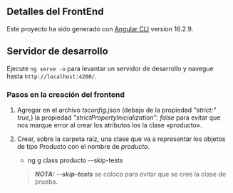 ## Detalles del FrontEnd

Este proyecto ha sido generado con [Angular CLI](https://github.com/angular/angular-cli) version 16.2.9.

## Servidor de desarrollo

Ejecute `ng serve -o` para levantar un servidor de desarrollo y navegue hasta `http://localhost:4200/`.


### Pasos en la creación del frontend
1. Agregar en el archivo _*tsconfig.json*_ (debajo de la propiedad _*"strict:" true,*_) la propiedad _*"strictPropertyInicialization": false*_ para evitar que nos marque error al crear los atributos los la clase «producto».
2. Crear, sobre la carpeta raíz, una clase que va a representar los objetos de tipo Producto con el nombre de _*producto*_.
    * ng g class producto --skip-tests

    >_**NOTA: --skip-tests**_ se coloca para evitar que se cree la clase de prueba.
